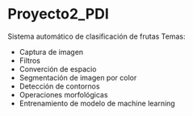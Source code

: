 # Proyecto2_PDI

Sistema automático de clasificación de frutas
Temas:
- Captura de imagen
- Filtros
- Converción de espacio
- Segmentación de imagen por color
- Detección de contornos
- Operaciones morfológicas
- Entrenamiento de modelo de machine learning
